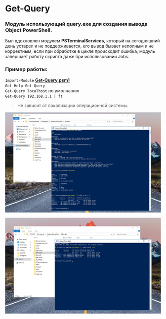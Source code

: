 # Get-Query
### Модуль использующий query.exe для создания вывода Object PowerShell.
Был вдохновлен модулем **PSTerminalServices**, который на сегодняшний день устарел и не поддерживается, его вывод бывает неполным и не корректным, если при обработке в цикле происходит ошибка, модуль завершает работу скрипта даже при использовании Jobs.

### Пример работы:
`Import-Module` **[Get-Query.psm1](https://github.com/Lifailon/Get-Query/releases)** \
`Get-Help Get-Query` \
`Get-Query localhost` по умолчанию \
`Get-Query 192.168.1.1 | ft`

> Не зависит от локализации операционной системы.

![Image alt](https://github.com/Lifailon/Get-Query/blob/rsa/Screen/Get-Query-RU.jpg)

![Image alt](https://github.com/Lifailon/Get-Query/blob/rsa/Screen/Get-Query-EN.jpg)
